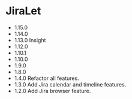 # JiraLet
- 1.15.0
- 1.14.0
- 1.13.0
  Insight
- 1.12.0
- 1.10.1
- 1.10.0
- 1.9.0
- 1.8.0
- 1.4.0 
Refactor all features.
- 1.3.0 
Add Jira calendar and timeline features.
- 1.2.0 
Add Jira browser feature.
